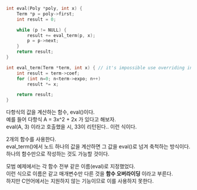 ```c
int eval(Poly *poly, int x) {
    Term *p = poly->first;
    int result = 0;

    while (p != NULL) {
        result += eval_term(p, x);
        p = p->next;
    }
    return result;
}

int eval_term(Term *term, int x) { // it's impossible use overriding in C lang.
    int result = term->coef;
    for (int n=0; n<term->expo; n++)
        result *= x;

    return result;
}
```
<p>
다항식의 값을 계산하는 함수, eval()이다.<br />
예를 들어 다항식 A = 3x^2 + 2x 가 있다고 해보자.<br />
eval(A, 3) 이라고 호출했을 시, 33이 리턴된다.. 이런 식이다.
</p>

<p>
2개의 함수를 사용한다.<br />
eval_term()에서 노드 하나의 값을 계산하면 그 값을 eval()로 넘겨 축척하는 방식이다.<br />
하나의 함수만으로 작성하는 것도 가능할 것이다.
</p>

<p>
모범 예제에서는 각 함수 전부 같은 이름(eval)로 지정했었다.<br />
이런 식으로 이름은 같고 매개변수만 다른 것을 <b>함수 오버라이딩</b> 이라고 부른다.<br />
하지만 C언어에서는 지원하지 않는 기능이므로 이를 사용하지 못한다.
</p>



